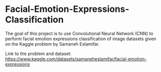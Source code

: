 # Facial-Emotion-Expressions-Classification

The goal of this project is to use Convolutional Neural Network (CNN) to perform facial emotion expressions classification of image datasets given on the Kaggle problem by Samaneh Eslamifar.

Link to the problem and dataset: https://www.kaggle.com/datasets/samaneheslamifar/facial-emotion-expressions
